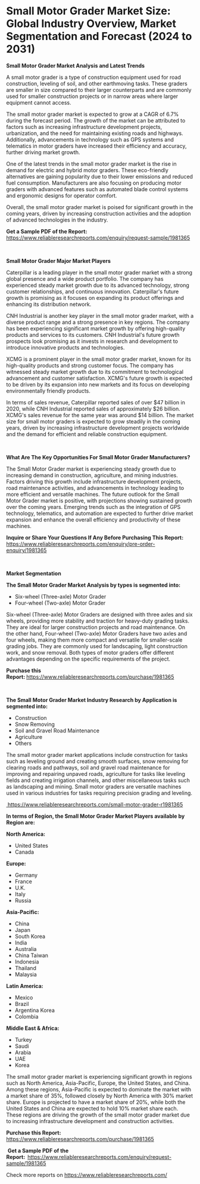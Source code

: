 <p><h1>Small Motor Grader Market Size: Global Industry Overview, Market Segmentation and Forecast (2024 to 2031)</h1></p><p><strong>Small Motor Grader Market Analysis and Latest Trends</strong></p>
<p><p>A small motor grader is a type of construction equipment used for road construction, leveling of soil, and other earthmoving tasks. These graders are smaller in size compared to their larger counterparts and are commonly used for smaller construction projects or in narrow areas where larger equipment cannot access.</p><p>The small motor grader market is expected to grow at a CAGR of 6.7% during the forecast period. The growth of the market can be attributed to factors such as increasing infrastructure development projects, urbanization, and the need for maintaining existing roads and highways. Additionally, advancements in technology such as GPS systems and telematics in motor graders have increased their efficiency and accuracy, further driving market growth.</p><p>One of the latest trends in the small motor grader market is the rise in demand for electric and hybrid motor graders. These eco-friendly alternatives are gaining popularity due to their lower emissions and reduced fuel consumption. Manufacturers are also focusing on producing motor graders with advanced features such as automated blade control systems and ergonomic designs for operator comfort.</p><p>Overall, the small motor grader market is poised for significant growth in the coming years, driven by increasing construction activities and the adoption of advanced technologies in the industry.</p></p>
<p><strong>Get a Sample PDF of the Report:&nbsp;</strong> <a href="https://www.reliableresearchreports.com/enquiry/request-sample/1981365">https://www.reliableresearchreports.com/enquiry/request-sample/1981365</a></p>
<p>&nbsp;</p>
<p><strong>Small Motor Grader Major Market Players</strong></p>
<p><p>Caterpillar is a leading player in the small motor grader market with a strong global presence and a wide product portfolio. The company has experienced steady market growth due to its advanced technology, strong customer relationships, and continuous innovation. Caterpillar's future growth is promising as it focuses on expanding its product offerings and enhancing its distribution network.</p><p>CNH Industrial is another key player in the small motor grader market, with a diverse product range and a strong presence in key regions. The company has been experiencing significant market growth by offering high-quality products and services to its customers. CNH Industrial's future growth prospects look promising as it invests in research and development to introduce innovative products and technologies.</p><p>XCMG is a prominent player in the small motor grader market, known for its high-quality products and strong customer focus. The company has witnessed steady market growth due to its commitment to technological advancement and customer satisfaction. XCMG's future growth is expected to be driven by its expansion into new markets and its focus on developing environmentally friendly products.</p><p>In terms of sales revenue, Caterpillar reported sales of over $47 billion in 2020, while CNH Industrial reported sales of approximately $26 billion. XCMG's sales revenue for the same year was around $14 billion. The market size for small motor graders is expected to grow steadily in the coming years, driven by increasing infrastructure development projects worldwide and the demand for efficient and reliable construction equipment.</p></p>
<p>&nbsp;</p>
<p><strong>What Are The Key Opportunities For Small Motor Grader Manufacturers?</strong></p>
<p><p>The Small Motor Grader market is experiencing steady growth due to increasing demand in construction, agriculture, and mining industries. Factors driving this growth include infrastructure development projects, road maintenance activities, and advancements in technology leading to more efficient and versatile machines. The future outlook for the Small Motor Grader market is positive, with projections showing sustained growth over the coming years. Emerging trends such as the integration of GPS technology, telematics, and automation are expected to further drive market expansion and enhance the overall efficiency and productivity of these machines.</p></p>
<p><strong>Inquire or Share Your Questions If Any Before Purchasing This Report:</strong> <a href="https://www.reliableresearchreports.com/enquiry/pre-order-enquiry/1981365">https://www.reliableresearchreports.com/enquiry/pre-order-enquiry/1981365</a></p>
<p>&nbsp;</p>
<p><strong>Market Segmentation</strong></p>
<p><strong>The Small Motor Grader Market Analysis by types is segmented into:</strong></p>
<p><ul><li>Six-wheel (Three-axle) Motor Grader</li><li>Four-wheel (Two-axle) Motor Grader</li></ul></p>
<p><p>Six-wheel (Three-axle) Motor Graders are designed with three axles and six wheels, providing more stability and traction for heavy-duty grading tasks. They are ideal for larger construction projects and road maintenance. On the other hand, Four-wheel (Two-axle) Motor Graders have two axles and four wheels, making them more compact and versatile for smaller-scale grading jobs. They are commonly used for landscaping, light construction work, and snow removal. Both types of motor graders offer different advantages depending on the specific requirements of the project.</p></p>
<p><strong>Purchase this Report:&nbsp;</strong><a href="https://www.reliableresearchreports.com/purchase/1981365">https://www.reliableresearchreports.com/purchase/1981365</a></p>
<p>&nbsp;</p>
<p><strong>The Small Motor Grader Market Industry Research by Application is segmented into:</strong></p>
<p><ul><li>Construction</li><li>Snow Removing</li><li>Soil and Gravel Road Maintenance</li><li>Agriculture</li><li>Others</li></ul></p>
<p><p>The small motor grader market applications include construction for tasks such as leveling ground and creating smooth surfaces, snow removing for clearing roads and pathways, soil and gravel road maintenance for improving and repairing unpaved roads, agriculture for tasks like leveling fields and creating irrigation channels, and other miscellaneous tasks such as landscaping and mining. Small motor graders are versatile machines used in various industries for tasks requiring precision grading and leveling.</p></p>
<p><a href="https://www.reliableresearchreports.com/small-motor-grader-r1981365">&nbsp;https://www.reliableresearchreports.com/small-motor-grader-r1981365</a></p>
<p><strong>In terms of Region, the Small Motor Grader Market Players available by Region are:</strong></p>
<p>
    <p> <strong> North America: </strong>
        <ul>
            <li>United States</li>
            <li>Canada</li>
        </ul>
        </p> 
    <p> <strong> Europe: </strong>
        <ul>
            <li>Germany</li>
            <li>France</li>
            <li>U.K.</li>
            <li>Italy</li>
            <li>Russia</li>
        </ul>
        </p> 
    <p> <strong> Asia-Pacific: </strong>
        <ul>
            <li>China</li>
            <li>Japan</li>
            <li>South Korea</li>
            <li>India</li>
            <li>Australia</li>
            <li>China Taiwan</li>
            <li>Indonesia</li>
            <li>Thailand</li>
            <li>Malaysia</li>
        </ul>
        </p> 
    <p> <strong> Latin America: </strong>
        <ul>
            <li>Mexico</li>
            <li>Brazil</li>
            <li>Argentina Korea</li>
            <li>Colombia</li>
        </ul>
        </p> 
    <p> <strong> Middle East & Africa: </strong>
        <ul>
            <li>Turkey</li>
            <li>Saudi</li>
            <li>Arabia</li>
            <li>UAE</li>
            <li>Korea</li>
        </ul>
    </p>
    </p>
<p><p>The small motor grader market is experiencing significant growth in regions such as North America, Asia-Pacific, Europe, the United States, and China. Among these regions, Asia-Pacific is expected to dominate the market with a market share of 35%, followed closely by North America with 30% market share. Europe is projected to have a market share of 20%, while both the United States and China are expected to hold 10% market share each. These regions are driving the growth of the small motor grader market due to increasing infrastructure development and construction activities.</p></p>
<p><strong>Purchase this Report: </strong><a href="https://www.reliableresearchreports.com/purchase/1981365">https://www.reliableresearchreports.com/purchase/1981365</a></p>
<p>&nbsp;<strong>Get a Sample PDF of the Report:&nbsp;&nbsp;</strong><a href="https://www.reliableresearchreports.com/enquiry/request-sample/1981365">https://www.reliableresearchreports.com/enquiry/request-sample/1981365</a></p>
<p><strong></strong></p>
<p>Check more reports on <a href="https://www.reliableresearchreports.com/">https://www.reliableresearchreports.com/</a></p>